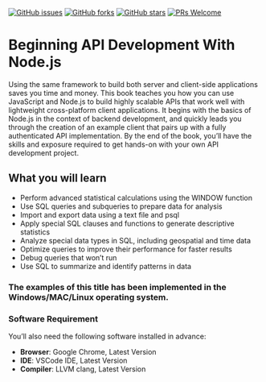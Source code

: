 [![GitHub issues](https://img.shields.io/github/issues/TrainingByPackt/Beginning-Vue.js_elearning.svg)](https://github.com/TrainingByPackt/Beginning-Vue.js_elearning/issues)
[![GitHub forks](https://img.shields.io/github/forks/TrainingByPackt/Beginning-Vue.js_elearning.svg)](https://github.com/TrainingByPackt/Beginning-Vue.js_elearning/network)
[![GitHub stars](https://img.shields.io/github/stars/TrainingByPackt/Beginning-Vue.js_elearning.svg)](https://github.com/TrainingByPackt/Beginning-Vue.js_elearning/stargazers)
[![PRs Welcome](https://img.shields.io/badge/PRs-welcome-brightgreen.svg)](https://github.com/TrainingByPackt/Beginning-Vue.js_elearning/pulls)


# Beginning API Development With Node.js
Using the same framework to build both server and client-side applications saves you time and money. This book teaches you how you can use JavaScript and Node.js to build highly scalable APIs that work well with lightweight cross-platform client applications. It begins with the basics of Node.js in the context of backend development, and quickly leads you through the creation of an example client that pairs up with a fully authenticated API implementation. By the end of the book, you’ll have the skills and exposure required to get hands-on with your own API development project.

## What you will learn
* Perform advanced statistical calculations using the WINDOW function
* Use SQL queries and subqueries to prepare data for analysis
* Import and export data using a text file and psql
* Apply special SQL clauses and functions to generate descriptive statistics
* Analyze special data types in SQL, including geospatial and time data
* Optimize queries to improve their performance for faster results
* Debug queries that won’t run
* Use SQL to summarize and identify patterns in data
 

### The examples of this title has been implemented in the Windows/MAC/Linux operating system.

### Software Requirement
You’ll also need the following software installed in advance:
* **Browser**: Google Chrome, Latest Version
* **IDE**: VSCode IDE, Latest Version
* **Compiler**: LLVM clang, Latest Version

